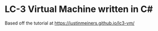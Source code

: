 # LC-3 Virtual Machine written in C#

Based off the tutorial at https://justinmeiners.github.io/lc3-vm/